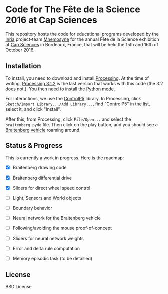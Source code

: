# Code for The Fête de la Science 2016 at Cap Sciences

This repository hosts the code for educational programs developed by the
[Inria](https://www.inria.fr/) project-team [Mnemosyne](https://team.inria.fr/mnemosyne/)
for the annual Fête de la Science exhibition at [Cap Sciences](http://www.cap-sciences.net/)
in Bordeaux, France, that will be held the 15th and 16th of October 2016.


## Installation

To install, you need to download and install [Processing](https://processing.org/).
At the time of writing, [Processing 3.1.2](https://processing.org/download/?processing)
is the last version that works with this code (the 3.2 does not.). You then need to install the [Python mode](http://py.processing.org/tutorials/gettingstarted/).

For interactions, we use the [ControlP5](http://www.sojamo.de/libraries/controlP5/) library.
In Processing, click `Sketch/Import Library.../Add Library...`, find "ControlP5"
in the list, select it, and click "Install".

After this, from Processing, click `File/Open...` and select the `braitenberg.pyde` file.
Then click on the play button, and you should see a
[Braitenberg vehicle](https://en.wikipedia.org/wiki/Braitenberg_vehicle) roaming around.


## Status & Progress

This is currently a work in progress. Here is the roadmap:

- [x] Braitenberg drawing code
- [x] Braitenberg differential drive
- [x] Sliders for direct wheel speed control
- [ ] Light, Sensors and World objects
- [ ] Boundary behavior
- [ ] Neural network for the Braitenberg vehicle
- [ ] Following/avoiding the mouse proof-of-concept
- [ ] Sliders for neural network weights
- [ ] Error and delta rule computation
- [ ] Memory episodic task (to be detailled)


## License

BSD License
